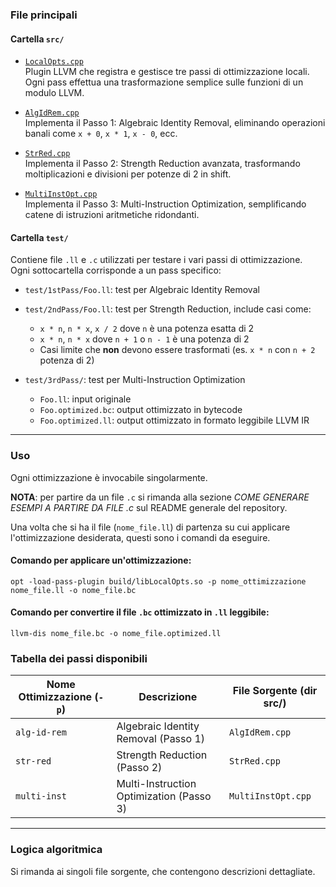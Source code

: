 ### File principali

#### Cartella `src/` 

- [`LocalOpts.cpp`](https://github.com/giovanni-orlandi/gruppo8-compilatori/blob/main/01_assignment/src/LocalOpts.cpp)  
  Plugin LLVM che registra e gestisce tre passi di ottimizzazione locali. Ogni pass effettua una trasformazione semplice sulle funzioni di un modulo LLVM.

- [`AlgIdRem.cpp`](https://github.com/giovanni-orlandi/gruppo8-compilatori/blob/main/01_assignment/src/AlgIdRem.cpp)  
  Implementa il Passo 1: Algebraic Identity Removal, eliminando operazioni banali come `x + 0`, `x * 1`, `x - 0`, ecc.

- [`StrRed.cpp`](https://github.com/giovanni-orlandi/gruppo8-compilatori/blob/main/01_assignment/src/StrRed.cpp)  
  Implementa il Passo 2: Strength Reduction avanzata, trasformando moltiplicazioni e divisioni per potenze di 2 in shift.

- [`MultiInstOpt.cpp`](https://github.com/giovanni-orlandi/gruppo8-compilatori/blob/main/01_assignment/src/MultiInstOpt.cpp)  
  Implementa il Passo 3: Multi-Instruction Optimization, semplificando catene di istruzioni aritmetiche ridondanti.

#### Cartella `test/`

Contiene file `.ll` e `.c` utilizzati per testare i vari passi di ottimizzazione.  
Ogni sottocartella corrisponde a un pass specifico:

- `test/1stPass/Foo.ll`: test per Algebraic Identity Removal
- `test/2ndPass/Foo.ll`: test per Strength Reduction, include casi come:
  - `x * n`, `n * x`, `x / 2` dove `n` è una potenza esatta di 2
  - `x * n`, `n * x` dove `n + 1` o `n - 1` è una potenza di 2
  - Casi limite che **non** devono essere trasformati (es. `x * n` con `n + 2` potenza di 2)

- `test/3rdPass/`: test per Multi-Instruction Optimization
  - `Foo.ll`: input originale
  - `Foo.optimized.bc`: output ottimizzato in bytecode
  - `Foo.optimized.ll`: output ottimizzato in formato leggibile LLVM IR

---

### Uso

Ogni ottimizzazione è invocabile singolarmente.  

**NOTA**: per partire da un file `.c` si rimanda alla sezione *COME GENERARE ESEMPI A PARTIRE DA FILE .c* sul README generale del repository.

Una volta che si ha il file (`nome_file.ll`) di partenza su cui applicare l'ottimizzazione desiderata, questi sono i comandi da eseguire.


#### Comando per applicare un'ottimizzazione:
```
opt -load-pass-plugin build/libLocalOpts.so -p nome_ottimizzazione nome_file.ll -o nome_file.bc
```

#### Comando per convertire il file `.bc` ottimizzato in `.ll` leggibile:
```
llvm-dis nome_file.bc -o nome_file.optimized.ll
```

### Tabella dei passi disponibili

| Nome Ottimizzazione (`-p`) | Descrizione                                      | File Sorgente (dir src/)            |
|----------------------------|--------------------------------------------------|---------------------------|
| `alg-id-rem`               | Algebraic Identity Removal (Passo 1)             | `AlgIdRem.cpp`        |
| `str-red`                  | Strength Reduction (Passo 2)                     | `StrRed.cpp`          |
| `multi-inst`               | Multi-Instruction Optimization (Passo 3)         | `MultiInstOpt.cpp`    |

---

### Logica algoritmica

Si rimanda ai singoli file sorgente, che contengono descrizioni dettagliate.
